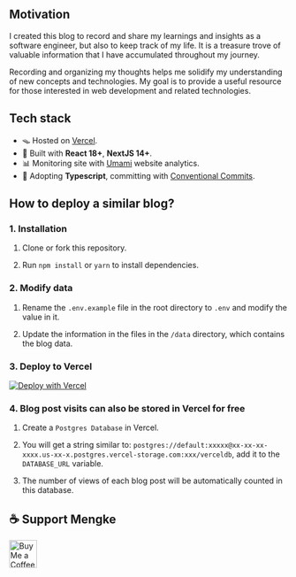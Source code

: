 
## Motivation
 
I created this blog to record and share my learnings and insights as a software engineer, but also to keep track of my life. It is a treasure trove of valuable information that I have accumulated throughout my journey.

Recording and organizing my thoughts helps me solidify my understanding of new concepts and technologies. My goal is to provide a useful resource for those interested in web development and related technologies.

## Tech stack

- 🪤 Hosted on [Vercel](https://vercel.com/).
- 🧱 Built with **React 18+**, **NextJS 14+**.
- 📊 Monitoring site with [Umami](https://umami.is/) website analytics.
- 🎉 Adopting **Typescript**, committing with [Conventional Commits](https://www.conventionalcommits.org/).

## How to deploy a similar blog?

### 1. Installation

1. Clone or fork this repository.

2. Run `npm install` or `yarn` to install dependencies.

### 2. Modify data

1. Rename the `.env.example` file in the root directory to `.env` and modify the value in it.

2. Update the information in the files in the `/data` directory, which contains the blog data.

### 3. Deploy to Vercel

[![Deploy with Vercel](https://vercel.com/button)](https://vercel.com/new/clone?repository-url=https%3A%2F%2Fgithub.com%2Fmk965%2Fmengke.me&env=NEXT_PUBLIC_GISCUS_REPO,NEXT_PUBLIC_GISCUS_REPOSITORY_ID,NEXT_PUBLIC_GISCUS_CATEGORY,NEXT_PUBLIC_GISCUS_CATEGORY_ID,NEXT_UMAMI_ID,SPOTIFY_CLIENT_ID,SPOTIFY_CLIENT_SECRET,SPOTIFY_REFRESH_TOKEN,DATABASE_URL,GITHUB_API_TOKEN&envDescription=Giscus%5CUmami%5CSpotify%5CData%5CGithub&envLink=https%3A%2F%2Fgithub.com%2Fmk965%2Fmengke.me%2Fblob%2Fmain%2F.env.example&project-name=mengke-me-blog&repository-name=mengke-me-blog&demo-title=mengke.me&demo-description=Mengke's%20blog%20-%20Mengke's%20coding%20journey&demo-url=https%3A%2F%2Fwww.mengke.me%2F&demo-image=https%3A%2F%2Fwww.mengke.me%2Fstatic%2Fimages%2Fhome_page.webp)

### 4. Blog post visits can also be stored in Vercel for free

1. Create a `Postgres Database` in Vercel.

2. You will get a string similar to: `postgres://default:xxxxx@xx-xx-xx-xxxx.us-xx-x.postgres.vercel-storage.com:xxx/verceldb`, add it to the `DATABASE_URL` variable.

3. The number of views of each blog post will be automatically counted in this database.

## ☕️ Support Mengke

<a href='https://ko-fi.com/P5P2ZV7NP' target='_blank'><img height='50' style='border:0px;height:50px;' src='https://storage.ko-fi.com/cdn/kofi2.png?v=3' border='0' alt='Buy Me a Coffee at ko-fi.com' /></a>
